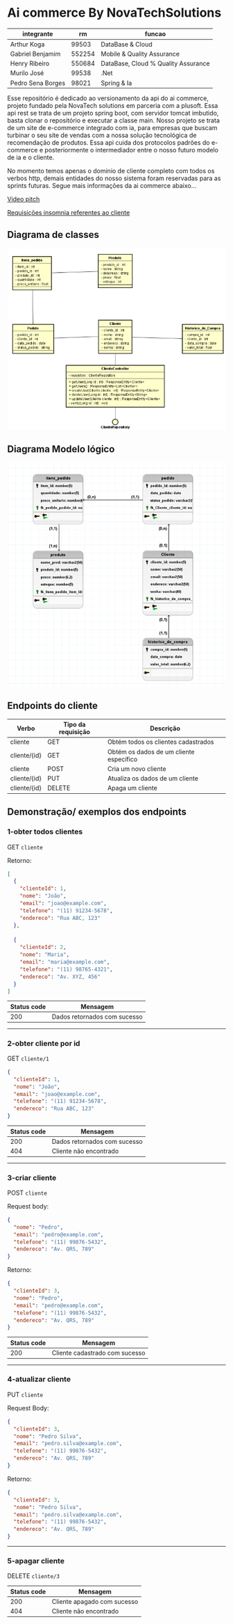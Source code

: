 # Ai commerce By NovaTechSolutions

integrante|rm|funcao|
|--|--|--|
Arthur Koga |99503|DataBase & Cloud|
Gabriel Benjamim |552254|Mobile & Quality Assurance|
Henry Ribeiro |550684|DataBase, Cloud % Quality Assurance|
Murilo José |99538|.Net|
Pedro Sena Borges |98021| Spring & Ia|

Esse repositório é dedicado ao versionamento da api do ai commerce, projeto fundado pela NovaTech solutions em parceria com a plusoft. Essa api rest se trata de um projeto spring boot, com servidor tomcat imbutido, basta clonar o repositório e executar a classe main. Nosso projeto se trata de um site de e-commerce integrado com ia, para empresas que buscam turbinar o seu site de vendas com a nossa solução tecnológica de recomendação de produtos. Essa api cuida dos protocolos padrões do e-commerce e posteriormente o intermediador entre o nosso futuro modelo de ia e o cliente.

No momento temos apenas o dominio de cliente completo com todos os verbos http, demais entidades do nosso sistema foram reservadas para as sprints futuras. Segue mais informações da ai commerce abaixo...

[Video pitch](https://youtu.be/ftHpiM_o7Uk)

[Requisições insomnia referentes ao cliente](markdown/requisições.json)

## Diagrama de classes
<img src="./markdown/diagrama de classes.png">

## Diagrama Modelo lógico
<img src="./markdown/modelologico.png">

## Endpoints do cliente

Verbo|Tipo da requisição	|Descrição
|--|--|--|
cliente|	GET	|Obtém todos os clientes cadastrados
cliente/{id}|	GET|	Obtém os dados de um cliente específico
cliente	|POST|	Cria um novo cliente
cliente/{id}|	PUT	|Atualiza os dados de um cliente
cliente/{id}	|DELETE|	Apaga um cliente

## Demonstração/ exemplos dos endpoints

### 1-obter todos clientes

GET `cliente`

Retorno:
``` json
[
  {
    "clienteId": 1,
    "nome": "João",
    "email": "joao@example.com",
    "telefone": "(11) 91234-5678",
    "endereco": "Rua ABC, 123"
  },

  {
    "clienteId": 2,
    "nome": "Maria",
    "email": "maria@example.com",
    "telefone": "(11) 98765-4321",
    "endereco": "Av. XYZ, 456"
  }
]
```

Status code	|Mensagem
|--|--|
200	|Dados retornados com sucesso

---

### 2-obter cliente por id
GET `cliente/1`

```json
{
  "clienteId": 1,
  "nome": "João",
  "email": "joao@example.com",
  "telefone": "(11) 91234-5678",
  "endereco": "Rua ABC, 123"
}
```

Status code|	Mensagem
|--|--|
200|	Dados retornados com sucesso
404	|Cliente não encontrado
---
### 3-criar cliente
POST `cliente`

Request body:
```json
{
  "nome": "Pedro",
  "email": "pedro@example.com",
  "telefone": "(11) 99876-5432",
  "endereco": "Av. QRS, 789"
}
```

Retorno:
```json
{
  "clienteId": 3,
  "nome": "Pedro",
  "email": "pedro@example.com",
  "telefone": "(11) 99876-5432",
  "endereco": "Av. QRS, 789"
}
```
Status code	|Mensagem
|--|--|
200|	Cliente cadastrado com sucesso

---
### 4-atualizar cliente
PUT `cliente`

Request Body:
```json
{
  "clienteId": 3,
  "nome": "Pedro Silva",
  "email": "pedro.silva@example.com",
  "telefone": "(11) 99876-5432",
  "endereco": "Av. QRS, 789"
}
```

Retorno:
```json
{
  "clienteId": 3,
  "nome": "Pedro Silva",
  "email": "pedro.silva@example.com",
  "telefone": "(11) 99876-5432",
  "endereco": "Av. QRS, 789"
}
```

---
### 5-apagar cliente
DELETE `cliente/3`

Status code	|Mensagem
|--|--|
200	|Cliente apagado com sucesso
404	|Cliente não encontrado
